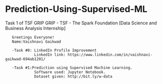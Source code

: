 # Prediction-Using-Supervised-ML
Task 1 of TSF GRIP GRIP - TSF - The Spark Foundation [Data Science and Business Analysis Internship]

       Greetings Everyone!
       Name:Vaishnavi Gaikwad

       -Task #0: LinkedIn Profile Improvement
                 LinkedIn link: https://www.linkedin.com/in/vaishnavi-gaikwad-694ab1201/

       -Task #1:Prediction using Supervised Machine Learning.
                 Software used: Jupyter Notebook.
                 Dataset given: http://bit.ly/w-data

